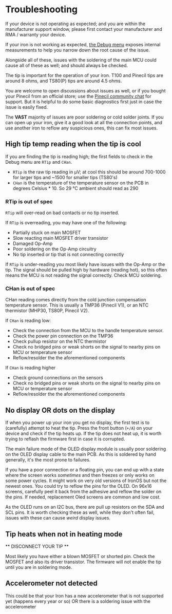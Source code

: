# Troubleshooting

If your device is not operating as expected; and you are within the manufacturer support window, please first contact your manufacturer and RMA / warranty your device.

If your iron is not working as expected, [the Debug menu](DebugMenu.md) exposes internal measurements to help you narrow down the root cause of the issue.

Alongside all of these, issues with the soldering of the main MCU could cause all of these as well; and should always be checked.

The tip is important for the operation of your iron. T100 and Pinecil tips are around 8 ohms, and TS80(P) tips are around 4.5 ohms.

You are welcome to open discussions about issues as well, or if you bought your Pinecil from an official store; use the [Pinecil community chat](https://wiki.pine64.org/wiki/Pinecil#Community_links) for support.
But it is helpful to do some basic diagnostics first just in case the issue is easily fixed.

The **VAST** majority of issues are poor soldering or cold solder joints.
If you can open up your iron, give it a good look at all the connection points, and use another iron to reflow any suspicious ones, this can fix most issues.

## High tip temp reading when the tip is cool

If you are finding the tip is reading high; the first fields to check in the Debug menu are `RTip` and `CHan`.

- `RTip` is the raw tip reading in μV; at cool this should be around 700-1000 for larger tips and ~1500 for smaller tips (TS80's)
- `CHan` is the temperature of the temperature sensor on the PCB in degrees Celsius \* 10. So 29 °C ambient should read as 290

### RTip is out of spec

`RTip` will over-read on bad contacts or no tip inserted.

If `RTip` is overreading, you may have one of the following:

- Partially stuck on main MOSFET
- Slow reacting main MOSFET driver transistor
- Damaged Op-Amp
- Poor soldering on the Op-Amp circuitry
- No tip inserted or tip that is not connecting correctly

If `RTip` is under-reading you most likely have issues with the Op-Amp or the tip. The signal should be pulled high by hardware (reading hot), so this often means the MCU is not reading the signal correctly. Check MCU soldering.

### CHan is out of spec

CHan reading comes directly from the cold junction compensation temperature sensor.
This is usually a TMP36 (Pinecil V1), or an NTC thermistor (MHP30, TS80P, Pinecil V2).

If `CHan` is reading low:

- Check the connection from the MCU to the handle temperature sensor.
- Check the power pin connection on the TMP36
- Check pullup resistor on the NTC thermistor
- Check no bridged pins or weak shorts on the signal to nearby pins on MCU or temperature sensor
- Reflow/resolder the the aforementioned components

If `CHan` is reading higher

- Check ground connections on the sensors
- Check no bridged pins or weak shorts on the signal to nearby pins on MCU or temperature sensor
- Reflow/resolder the the aforementioned components

## No display OR dots on the display

If when you power up your iron you get no display, the first test is to (carefully) attempt to heat the tip.
Press the front button (`+/A`) on your device and check if the tip heats up.
If the tip does not heat up, it is worth trying to reflash the firmware first in case it is corrupted.

The main failure mode of the OLED display module is usually poor soldering on the OLED display cable to the main PCB.
As this is soldered by hand generally, it's the most prone to failures.

If you have a poor connection or a floating pin, you can end up with a state where the screen works _sometimes_ and then freezes or only works on some power cycles. It might work on very old versions of IronOS but not the newest ones. You could try to reflow the pins for the OLED. On 96x16 screens, carefully peel it back from the adhesive and reflow the solder on the pins. If needed, replacement Oled screens are common and low cost.

As the OLED runs on an I2C bus, there are pull up resistors on the SDA and SCL pins. It is worth checking these as well, while they don't often fail, issues with these can cause _weird_ display issues.

## Tip heats when not in heating mode

** DISCONNECT YOUR TIP **

Most likely you have either a blown MOSFET or shorted pin.
Check the MOSFET and also its driver transistor.
The firmware will not enable the tip until you are in soldering mode.

## Accelerometer not detected

This could be that your Iron has a new accelerometer that is not supported yet (happens every year or so) OR there is a soldering issue with the accelerometer
